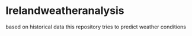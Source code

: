 # Irelandweatheranalysis
based on historical data this repository tries to predict weather conditions
